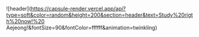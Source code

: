 ![header](https://capsule-render.vercel.app/api?type=soft&color=random&height=200&section=header&text=Study%20rigth%20now!%20 Aejeong!&fontSize=90&fontColor=ffffff&animation=twinkling)
